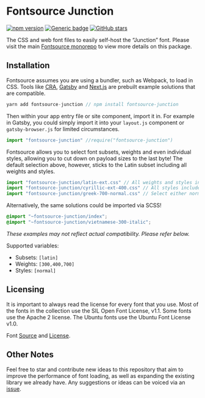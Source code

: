 # Fontsource Junction

[![npm version](https://badge.fury.io/js/fontsource-junction.svg)](https://github.com/DecliningLotus/fontsource) [![Generic badge](https://img.shields.io/badge/fontsource-passing-brightgreen)](https://github.com/DecliningLotus/fontsource) [![GitHub stars](https://img.shields.io/github/stars/DecliningLotus/fontsource.svg?style=social&label=Star&maxAge=2592000)](https://GitHub.com/DecliningLotus/fontsource/stargazers/)

The CSS and web font files to easily self-host the “Junction” font. Please visit the main [Fontsource monorepo](https://github.com/DecliningLotus/fontsource) to view more details on this package.

## Installation

Fontsource assumes you are using a bundler, such as Webpack, to load in CSS. Tools like [CRA](https://create-react-app.dev/), [Gatsby](https://www.gatsbyjs.org/) and [Next.js](https://nextjs.org/) are prebuilt example solutions that are compatible.

```javascript
yarn add fontsource-junction // npm install fontsource-junction
```

Then within your app entry file or site component, import it in. For example in Gatsby, you could simply import it into your `layout.js` component or `gatsby-browser.js` for limited circumstances.

```javascript
import "fontsource-junction" //require("fontsource-junction")
```

Fontsource allows you to select font subsets, weights and even individual styles, allowing you to cut down on payload sizes to the last byte! The default selection above, however, sticks to the Latin subset including all weights and styles.

```javascript
import "fontsource-junction/latin-ext.css" // All weights and styles included.
import "fontsource-junction/cyrillic-ext-400.css" // All styles included.
import "fontsource-junction/greek-700-normal.css" // Select either normal or italic.
```

Alternatively, the same solutions could be imported via SCSS!

```scss
@import "~fontsource-junction/index";
@import "~fontsource-junction/vietnamese-300-italic";
```

_These examples may not reflect actual compatibility. Please refer below._

Supported variables:

- Subsets: `[latin]`
- Weights: `[300,400,700]`
- Styles: `[normal]`

## Licensing

It is important to always read the license for every font that you use.
Most of the fonts in the collection use the SIL Open Font License, v1.1. Some fonts use the Apache 2 license. The Ubuntu fonts use the Ubuntu Font License v1.0.

Font [Source](https://www.theleagueofmoveabletype.com/junction) and [License](https://github.com/theleagueof/junction/blob/master/Open%20Font%20License.markdown).

## Other Notes

Feel free to star and contribute new ideas to this repository that aim to improve the performance of font loading, as well as expanding the existing library we already have. Any suggestions or ideas can be voiced via an [issue](https://github.com/DecliningLotus/fontsource/issues).
